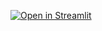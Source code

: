 [![Open in Streamlit](https://static.streamlit.io/badges/streamlit_badge_black_white.svg)](https://streamlit.io/cloud)
